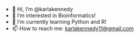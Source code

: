 - 👋 Hi, I’m @karlakennedy
- 👀 I’m interested in Bioinformatics! 
- 🌱 I’m currently learning Python and R! 
- 📫 How to reach me: karlakennedy11@gmail.com

<!---
karlakennedy/karlakennedy is a ✨ special ✨ repository because its `README.md` (this file) appears on your GitHub profile.
You can click the Preview link to take a look at your changes.
--->
